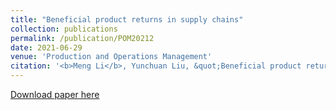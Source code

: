 ```yaml
---
title: "Beneficial product returns in supply chains"
collection: publications
permalink: /publication/POM20212
date: 2021-06-29
venue: 'Production and Operations Management'
citation: '<b>Meng Li</b>, Yunchuan Liu, &quot;Beneficial product returns in supply chains.&quot; <i>Production and Operations Management</i>, 2021, 30 (11), 3849–3855.'
---
```

<!--<b>Abstract: </b>Many retailers and manufacturers accept product returns from consumers (via money-back guarantees) and retailers (via full-credit return policies) respectively. While the extant literature focuses on either manufacturer or retailer return policies, this study investigates both return policies and finds that a manufacturer's return policy can induce the retailer to adopt a return policy. Although accepting consumer returns hurts the manufacturer when the manufacturer sells through non-competing retailers, we find that the manufacturer is not destined to be hurt by accepting returns when selling to competing retailers that are differentiated in their returns rates.-->

[Download paper here](https://onlinelibrary.wiley.com/doi/pdf/10.1111/poms.13519)
